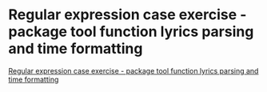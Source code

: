 # Regular expression case exercise - package tool function lyrics parsing and time formatting
[Regular expression case exercise - package tool function lyrics parsing and time formatting](https://aiwithcloud.com/2022/09/19/regular_expression_case_exercise___package_tool_function_lyrics_parsing_and_time_formatting/)